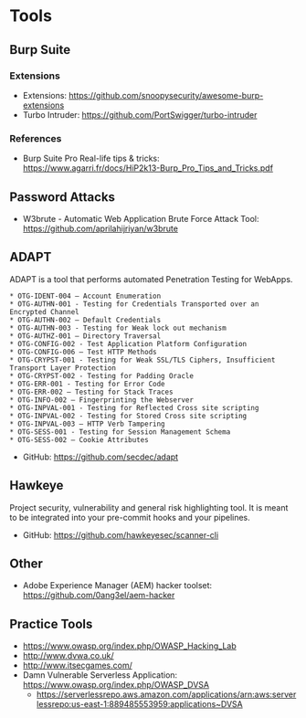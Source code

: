 # Tools

## Burp Suite

### Extensions
- Extensions: https://github.com/snoopysecurity/awesome-burp-extensions
- Turbo Intruder: https://github.com/PortSwigger/turbo-intruder

### References
- Burp Suite Pro Real-life tips & tricks: https://www.agarri.fr/docs/HiP2k13-Burp_Pro_Tips_and_Tricks.pdf

## Password Attacks
- W3brute - Automatic Web Application Brute Force Attack Tool: https://github.com/aprilahijriyan/w3brute

## ADAPT
ADAPT is a tool that performs automated Penetration Testing for WebApps.

```
* OTG-IDENT-004 – Account Enumeration
* OTG-AUTHN-001 - Testing for Credentials Transported over an Encrypted Channel
* OTG-AUTHN-002 – Default Credentials
* OTG-AUTHN-003 - Testing for Weak lock out mechanism
* OTG-AUTHZ-001 – Directory Traversal
* OTG-CONFIG-002 - Test Application Platform Configuration
* OTG-CONFIG-006 – Test HTTP Methods
* OTG-CRYPST-001 - Testing for Weak SSL/TLS Ciphers, Insufficient Transport Layer Protection
* OTG-CRYPST-002 - Testing for Padding Oracle
* OTG-ERR-001 - Testing for Error Code
* OTG-ERR-002 – Testing for Stack Traces
* OTG-INFO-002 – Fingerprinting the Webserver
* OTG-INPVAL-001 - Testing for Reflected Cross site scripting
* OTG-INPVAL-002 - Testing for Stored Cross site scripting
* OTG-INPVAL-003 – HTTP Verb Tampering
* OTG-SESS-001 - Testing for Session Management Schema
* OTG-SESS-002 – Cookie Attributes
```
- GitHub: https://github.com/secdec/adapt

## Hawkeye
Project security, vulnerability and general risk highlighting tool. It is meant to be integrated into your pre-commit hooks and your pipelines.

- GitHub: https://github.com/hawkeyesec/scanner-cli

## Other
- Adobe Experience Manager (AEM) hacker toolset: https://github.com/0ang3el/aem-hacker

## Practice Tools
- https://www.owasp.org/index.php/OWASP_Hacking_Lab
- http://www.dvwa.co.uk/
- http://www.itsecgames.com/
- Damn Vulnerable Serverless Application: https://www.owasp.org/index.php/OWASP_DVSA
  - https://serverlessrepo.aws.amazon.com/applications/arn:aws:serverlessrepo:us-east-1:889485553959:applications~DVSA
